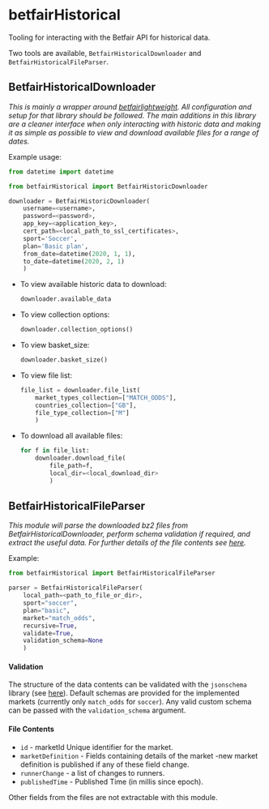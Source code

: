 
# betfairHistorical
Tooling for interacting with the Betfair API for historical data.

Two tools are available, `BetfairHistoricalDownloader` and `BetfairHistoricalFileParser`.

## BetfairHistoricalDownloader
*This is mainly a wrapper around [betfairlightweight](https://github.com/liampauling/betfair). All configuration and setup for that library should be followed. The main additions in this library are a cleaner interface when only interacting with historic data and making it as simple as possible to view and download available files for a range of dates.*

Example usage:
```python
from datetime import datetime

from betfairHistorical import BetfairHistoricDownloader

downloader = BetfairHistoricDownloader(
	username=<username>,
	password=<password>,
	app_key=<application_key>,
	cert_path=<local_path_to_ssl_certificates>,
	sport='Soccer',
	plan='Basic plan',
	from_date=datetime(2020, 1, 1),
	to_date=datetime(2020, 2, 1)
	)	
```
* To view available historic data to download:
	 ```python
	 downloader.available_data
	 ```
* To view collection options:
	```python
	downloader.collection_options()
	```
* To view basket_size:
	```python
	downloader.basket_size()
	```
* To view file list:
	```python
	file_list = downloader.file_list(
		market_types_collection=["MATCH_ODDS"],
		countries_collection=["GB"],
		file_type_collection=["M"]
		)
	```
* To download all available files:
	```python
	for f in file_list:
		downloader.download_file(
			file_path=f,
			local_dir=<local_download_dir>
			)
	```

## BetfairHistoricalFileParser
*This module will parse the downloaded bz2 files from BetfairHistoricalDownloader, perform schema validation if required, and extract the useful data. For further details of the file contents see [here](https://historicdata.betfair.com/Betfair-Historical-Data-Feed-Specification.pdf).*

Example:
```python
from betfairHistorical import BetfairHistoricalFileParser

parser = BetfairHistoricalFileParser(
	local_path=<path_to_file_or_dir>,
	sport="soccer",
	plan="basic",
	market="match_odds",
	recursive=True,
	validate=True,
	validation_schema=None
	)
```
#### Validation
The structure of the data contents can be validated with the `jsonschema` library (see [here](https://python-jsonschema.readthedocs.io/en/stable/)). Default schemas are provided for the implemented markets (currently only `match_odds` for `soccer`). Any valid custom schema can be passed with the `validation_schema` argument.

#### File Contents
* `id` - marketId Unique identifier for the market.
* `marketDefinition` - Fields containing details of the market -new market definition is published if any of these field change.
* `runnerChange` - a list of changes to runners.
* `publishedTime` - Published Time (in millis since epoch).

Other fields from the files are not extractable with this module.